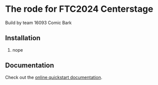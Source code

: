 # The rode for FTC2024 Centerstage

Build by team 16093 Comic Bark

## Installation

1. nope

## Documentation

Check out the [online quickstart documentation](https://rr.brott.dev/docs/v0-5/quickstart/introduction/).
